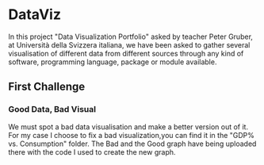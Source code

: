# DataViz

In this project "Data Visualization Portfolio" asked by teacher Peter Gruber, at Università 
della Svizzera italiana, we have been asked to gather several visualisation of different 
data from different sources through any kind of software, programming language, package or 
module available.

## First Challenge
### Good Data, Bad Visual
We must spot a bad data visualisation and make a better version out of it.
For my case I choose to fix a bad visualization,you can find it  in the "GDP% vs. 
Consumption" folder. The Bad and the Good graph have being uploaded there with the code I 
used to create the new graph.
